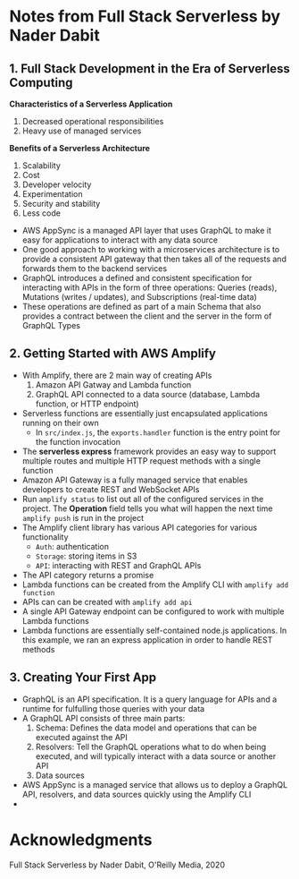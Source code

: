 # Notes from Full Stack Serverless by Nader Dabit

## 1. Full Stack Development in the Era of Serverless Computing

**Characteristics of a Serverless Application**

1. Decreased operational responsibilities
2. Heavy use of managed services

**Benefits of a Serverless Architecture**

1. Scalability
2. Cost
3. Developer velocity
4. Experimentation
5. Security and stability
6. Less code

- AWS AppSync is a managed API layer that uses GraphQL to make it easy for applications to interact with any data source
- One good approach to working with a microservices architecture is to provide a consistent API gateway that then takes all of the requests and forwards them to the backend services
- GraphQL introduces a defined and consistent specification for interacting with APIs in the form of three operations: Queries (reads), Mutations (writes / updates), and Subscriptions (real-time data)
- These operations are defined as part of a main Schema that also provides a contract between the client and the server in the form of GraphQL Types

## 2. Getting Started with AWS Amplify

- With Amplify, there are 2 main way of creating APIs
  1. Amazon API Gatway and Lambda function
  2. GraphQL API connected to a data source (database, Lambda function, or HTTP endpoint)
- Serverless functions are essentially just encapsulated applications running on their own
  - In `src/index.js`, the `exports.handler` function is the entry point for the function invocation
- The **serverless express** framework provides an easy way to support multiple routes and multiple HTTP request methods with a single function
- Amazon API Gateway is a fully managed service that enables developers to create REST and WebSocket APIs
- Run `amplify status` to list out all of the configured services in the project. The **Operation** field tells you what will happen the next time `amplify push` is run in the project
- The Amplify client library has various API categories for various functionality
  - `Auth`: authentication
  - `Storage`: storing items in S3
  - `API`: interacting with REST and GraphQL APIs
- The API category returns a promise
- Lambda functions can be created from the Amplify CLI with `amplify add function`
- APIs can can be created with `amplify add api`
- A single API Gateway endpoint can be configured to work with multiple Lambda functions
- Lambda functions are essentially self-contained node.js applications. In this example, we ran an express application in order to handle REST methods

## 3. Creating Your First App

- GraphQL is an API specification. It is a query language for APIs and a runtime for fulfulling those queries with your data
- A GraphQL API consists of three main parts:
  1. Schema: Defines the data model and operations that can be executed against the API
  2. Resolvers: Tell the GraphQL operations what to do when being executed, and will typically interact with a data source or another API
  3. Data sources
- AWS AppSync is a managed service that allows us to deploy a GraphQL API, resolvers, and data sources quickly using the Amplify CLI
-

# Acknowledgments

Full Stack Serverless by Nader Dabit, O'Reilly Media, 2020
